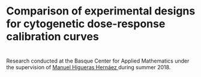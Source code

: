 # Comparison of experimental designs for cytogenetic dose-response calibration curves
# 
Research conducted at the Basque Center for Applied Mathematics under the supervision of [Manuel Higueras Hernáez ](http://www.bcamath.org/en/people/mhigueras) during summer 2018.